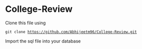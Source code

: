 # College-Review

Clone this file using 

<code>git clone https://github.com/Abhijeetm96/College-Review.git </code>

Import the sql file into your database
